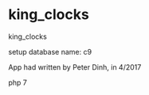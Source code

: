 # king_clocks
king_clocks


setup database name: c9

App had written by Peter Dinh, in 4/2017

php 7